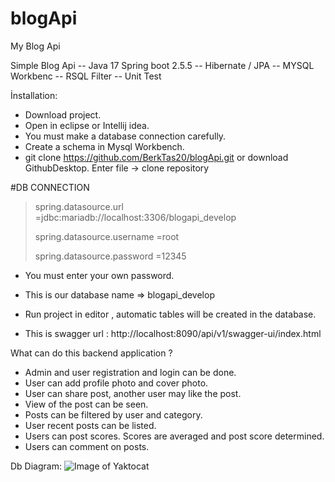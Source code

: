 # blogApi
My Blog Api

Simple Blog Api -- Java 17 Spring boot 2.5.5 -- Hibernate / JPA -- MYSQL Workbenc -- RSQL Filter -- Unit Test

İnstallation:
- Download project. 
- Open in eclipse or Intellij idea.
- You must make a database connection carefully.
- Create a schema in Mysql Workbench.
- git clone https://github.com/BerkTas20/blogApi.git or download GithubDesktop. Enter file -> clone repository

#DB CONNECTION
> spring.datasource.url =jdbc:mariadb://localhost:3306/blogapi_develop
> 
> spring.datasource.username =root
> 
> spring.datasource.password =12345

- You must enter your own password.
- This is our database name => blogapi_develop

- Run project in editor , automatic tables will be created in the database.
- This is swagger url : http://localhost:8090/api/v1/swagger-ui/index.html

What can do this backend application ? 
- Admin and user registration and login can be done.
- User can add profile photo and cover photo.
- User can share post, another user may like the post.
- View of the post can be seen.
- Posts can be filtered by user and category.
- User recent posts can be listed.
- Users can post scores. Scores are averaged and post score determined.
- Users can comment on posts.

Db Diagram:
![Image of Yaktocat](https://i.hizliresim.com/qvrtxfj.png)
